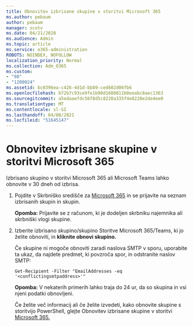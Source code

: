 ```yaml
---
title: Obnovitev izbrisane skupine v storitvi Microsoft 365
ms.author: pebaum
author: pebaum
manager: scotv
ms.date: 04/21/2020
ms.audience: Admin
ms.topic: article
ms.service: o365-administration
ROBOTS: NOINDEX, NOFOLLOW
localization_priority: Normal
ms.collection: Adm_O365
ms.custom:
- "98"
- "1200024"
ms.assetid: bc0396ea-c426-4d1d-bb89-ced602d06fb6
ms.openlocfilehash: b72b7c93ce9fe1b90d1608811b0eeabc8aec1363
ms.sourcegitcommit: a5edaaefdc56f8d5c8220a335f4e8228e2de4ee0
ms.translationtype: MT
ms.contentlocale: sl-SI
ms.lasthandoff: 04/08/2021
ms.locfileid: "51645147"
---
```

# <a name="restore-a-deleted-microsoft-365-group"></a>Obnovitev izbrisane skupine v storitvi Microsoft 365

Izbrisano skupino v storitvi Microsoft 365 ali Microsoft Teams lahko obnovite v 30 dneh od izbrisa.

1. Pojdite v Skrbniško središče za [Microsoft 365](https://aka.ms/RestoreDeletedGroup) in se prijavite na seznam izbrisanih skupin in skupin.

    **Opomba:** Prijavite se z računom, ki je dodeljen skrbniku najemnika ali skrbniški vlogi skupine.

1. Izberite izbrisano skupino/skupino Storitve Microsoft 365/Teams, ki jo želite obnoviti, in **kliknite obnovi skupino.**

    Če skupine ni mogoče obnoviti zaradi naslova SMTP v sporu, uporabite ta ukaz, da najdete predmet, ki povzroča spor, in odstranite naslov SMTP:

    `Get-Recipient -Filter "EmailAddresses -eq '<conflictingsmtpaddress>'"`

    **Opomba:** V nekaterih primerih lahko traja do 24 ur, da so skupina in vsi njeni podatki obnovljeni.

    Če želite več informacij ali če želite izvedeti, kako obnovite skupine s storitvijo PowerShell, glejte Obnovitev izbrisane skupine v storitvi [Microsoft 365.](https://go.microsoft.com/fwlink/?linkid=867802)